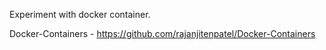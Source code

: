 Experiment with docker container.


Docker-Containers - https://github.com/rajanjitenpatel/Docker-Containers

